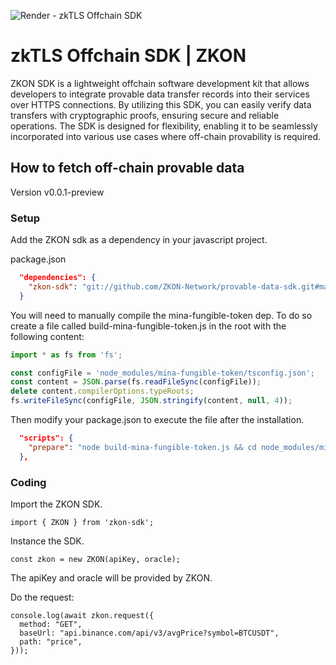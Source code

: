![Render - zkTLS Offchain SDK](https://github.com/user-attachments/assets/9be5c07f-d0df-45af-a814-4850f8f642b7)


# zkTLS Offchain SDK | ZKON
ZKON SDK is a lightweight offchain software development kit that allows developers to integrate provable data transfer records into their services over HTTPS connections. By utilizing this SDK, you can easily verify data transfers with cryptographic proofs, ensuring secure and reliable operations. The SDK is designed for flexibility, enabling it to be seamlessly incorporated into various use cases where off-chain provability is required.

## How to fetch off-chain provable data

Version v0.0.1-preview

### Setup


Add the ZKON sdk as a dependency in your javascript project. 


package.json

```json
  "dependencies": {
    "zkon-sdk": "git://github.com/ZKON-Network/provable-data-sdk.git#main"
  }
```


You will need to manually compile the mina-fungible-token dep. To do so create a file called build-mina-fungible-token.js in the root with the following content:

```js
import * as fs from 'fs';

const configFile = 'node_modules/mina-fungible-token/tsconfig.json';
const content = JSON.parse(fs.readFileSync(configFile));
delete content.compilerOptions.typeRoots;
fs.writeFileSync(configFile, JSON.stringify(content, null, 4));
```


Then modify your package.json to execute the file after the installation.

```json
  "scripts": {
    "prepare": "node build-mina-fungible-token.js && cd node_modules/mina-fungible-token && npm run build"
  },
```

### Coding

Import the ZKON SDK.

```tsx
import { ZKON } from 'zkon-sdk';
```

Instance the SDK.

```tsx
const zkon = new ZKON(apiKey, oracle);
```

The apiKey and oracle will be provided by ZKON.

Do the request:

```tsx
console.log(await zkon.request({
  method: "GET",
  baseUrl: "api.binance.com/api/v3/avgPrice?symbol=BTCUSDT",
  path: "price",
}));
```
